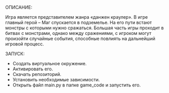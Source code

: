 ОПИСАНИЕ:

Игра является представителем жанра «данжен краулер».
В игре главный герой – Маг спускается в подземелье. На его пути встают монстры с которыми нужно сражаться.
Большая часть игры проходит в битвах с монстрами, однако между сражениями, с игроком могут произойти случайные события, способные повлиять на дальнейший игровой процесс.


ЗАПУСК:

- Создать виртуальное окружение.
- Активировать его.
- Скачать репозиторий.
- Установить необходимые зависимости.
- Открыть файл main.py в папке game_code и запустить его.